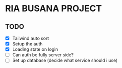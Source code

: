 # RIA BUSANA PROJECT

## TODO
- [x] Tailwind auto sort
- [x] Setup the auth
- [x] Loading state on login
- [ ] Can auth be fully server side?
- [ ] Set up database (decide what service should i use)
